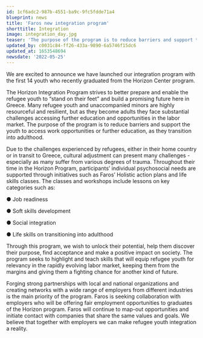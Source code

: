 ```yaml
---
id: 1cf6adc2-987b-4551-ba9c-9fc5fdde71a4
blueprint: news
title: 'Faros new integration program'
shorttitle: Integration
image: integration_day.jpg
teaser: 'The purpose of the program is to reduce barriers and support the youth to access work opportunities or further education, as they transition into adulthood.'
updated_by: c0031c84-ff26-433a-9890-6a5746f15dc6
updated_at: 1653548694
newsdate: '2022-05-25'
---
```

We are excited to announce we have launched our integration program with the first 14 youth who recently graduated from the Horizon Center program. 

The Horizon Integration Program strives to better prepare and enable the refugee youth to “stand on their feet” and build a promising future here in Greece. Many refugee youth and unaccompanied minors are highly resourceful and resilient, but as they become adults they face substantial challenges accessing further education and opportunities in the labor market. The purpose of the program is to reduce barriers and support the youth to access work opportunities or further education, as they transition into adulthood. 

Due to the challenges experienced by refugees, either in their home country or in transit to Greece, cultural adjustment can present many challenges - especially as many suffer from various degrees of trauma. Throughout their time in the Horizon Program, participants’ individual psychosocial needs are supported through initiatives such as Faros’ Holistic action plans and life skills classes. The classes and workshops include lessons on key categories such as:

● Job readiness

● Soft skills development

● Social integration

● Life skills on transitioning into adulthood


Through this program, we wish to unlock their potential, help them discover their purpose, find acceptance and make a positive impact on society. The program seeks to highlight and teach skills that will equip refugee youth for relevancy in the rapidly evolving labor market, keeping them from the margins and giving them a fighting chance for another kind of future. 

Forging strong partnerships with local and national organizations and creating networks with a wide range of employers from different industries is the main priority of the program. Faros is seeking collaboration with employers who will be offering fair employment opportunities to graduates of the Horizon program. Faros will continue to map-out opportunities and initiate contact with companies that share the same values and goals. We believe that together with employers we can make refugee youth integration a reality.